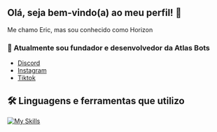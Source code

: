 ## Olá, seja bem-vindo(a) ao meu perfil! 👋

Me chamo Eric, mas sou conhecido como Horizon

### 👑 Atualmente sou fundador e desenvolvedor da Atlas Bots
- [Discord](https://discord.gg/atlasbots)
- [Instagram](https://www.instagram.com/atlasbotsoficial/)
- [Tiktok](https://www.tiktok.com/@atlas_bots)
  
## 🛠️ Linguagens e ferramentas que utilizo
[![My Skills](https://skillicons.dev/icons?i=typescript,javascript,nodejs,discordjs,vscode,discord)](https://skillicons.dev)

<!--
[![My Skills](https://skillicons.dev/icons?i=discord,vscode)](https://skillicons.dev)
-->
